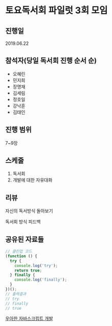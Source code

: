 # 토요독서회 파일럿 3회 모임

## 진행일

2019.06.22

## 참석자(당일 독서회 진행 순서 순)

- 오혜린
- 민지희
- 장명재
- 김세림
- 정호일
- 강낙훈
- 김태인

## 진행 범위

7~9장

## 스케줄

1. 독서회
1. 개발에 대한 자유대화

## 리뷰

자신의 독서방식 돌아보기

독서회 방식 피드백

## 공유된 자료들

```js
// 클린업 코드
(function () {
  try {
    console.log('try');
    return true;
  } finally {
    console.log('finally');
  }
})();
// 출력결과
// try
// finally
// true
```

[우아한 자바스크립트 개발](https://speakerdeck.com/nigayo/uahan-jabaseukeuribteu-gaebal)
